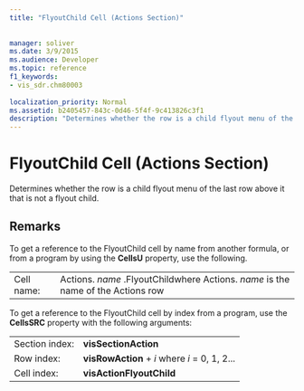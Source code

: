 ```yaml
---
title: "FlyoutChild Cell (Actions Section)"
 
 
manager: soliver
ms.date: 3/9/2015
ms.audience: Developer
ms.topic: reference
f1_keywords:
- vis_sdr.chm80003
 
localization_priority: Normal
ms.assetid: b2405457-843c-0d46-5f4f-9c413826c3f1
description: "Determines whether the row is a child flyout menu of the last row above it that is not a flyout child."
---
```


# FlyoutChild Cell (Actions Section)

Determines whether the row is a child flyout menu of the last row above it that is not a flyout child. 
  
## Remarks

To get a reference to the FlyoutChild cell by name from another formula, or from a program by using the **CellsU** property, use the following. 
  
|||
|:-----|:-----|
|Cell name:  <br/> |Actions. *name*  .FlyoutChildwhere Actions.  *name*  is the name of the Actions row  <br/> |
   
To get a reference to the FlyoutChild cell by index from a program, use the **CellsSRC** property with the following arguments: 
  
|||
|:-----|:-----|
|Section index:  <br/> |**visSectionAction** <br/> |
|Row index:  <br/> |**visRowAction** +  *i*  where  *i*  = 0, 1, 2...  <br/> |
|Cell index:  <br/> |**visActionFlyoutChild** <br/> |
   

